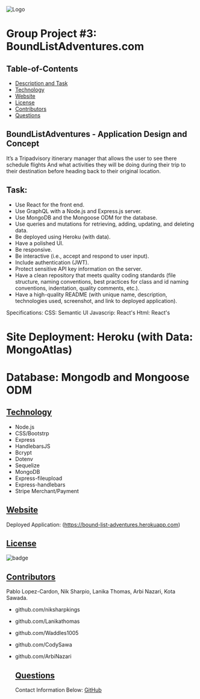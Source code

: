 


![Logo](https://user-images.githubusercontent.com/95839411/170887762-c24a9211-00a3-43b8-868f-d6375e6a6791.png)

# Group Project #3: BoundListAdventures.com

  ## Table-of-Contents
  * [Description and Task](#description)
  * [Technology](#technology)
  * [Website](#table-of-contents)
  * [License](#license)   
  * [Contributors](#Contributors)
  * [Questions](#questions)

## BoundListAdventures - Application Design and Concept

It’s a Tripadvisory itinerary manager that allows the user to see there schedule flights
And what activities they will be doing during their trip to their destination before heading back to their original location.

## Task:

- Use React for the front end.
- Use GraphQL with a Node.js and Express.js server.
- Use MongoDB and the Mongoose ODM for the database.
- Use queries and mutations for retrieving, adding, updating, and deleting data.
- Be deployed using Heroku (with data).
- Have a polished UI.
- Be responsive.
- Be interactive (i.e., accept and respond to user input).
- Include authentication (JWT).
- Protect sensitive API key information on the server.
- Have a clean repository that meets quality coding standards (file structure, naming     conventions, best practices for class and id naming conventions, indentation, quality comments, etc.).
- Have a high-quality README (with unique name, description, technologies used,         screenshot, and link to deployed application).

Specifications:
CSS: Semantic UI
Javascrip: React's
Html: React's

# Site Deployment: Heroku (with Data: MongoAtlas)
# Database: Mongodb and Mongoose ODM

 ## [Technology](#technology)

  - Node.js
  - CSS/Bootstrp
  - Express
  - HandlebarsJS
  - Bcrypt
  - Dotenv
  - Sequelize
  - MongoDB
  - Express-fileupload
  - Express-handlebars
  - Stripe Merchant/Payment

 ## [Website](#table-of-contents)
 Deployed Application: (https://bound-list-adventures.herokuapp.com)
 
 ## [License](#table-of-contents)
 ![badge](https://img.shields.io/badge/license-apache-blue)
  
 ## [Contributors](#table-of-contents)
  
  Pablo Lopez-Cardon, Nik Sharpio, Lanika Thomas, Arbi Nazari, Kota Sawada. 

- github.com/niksharpkings
- github.com/Lanikathomas
- github.com/Waddles1005
- github.com/CodySawa
- github.com/ArbiNazari

  ## [Questions](#table-of-contents)
  Contact Information Below:
  [GitHub](https://github.com/Niksharpkings/bound-list-adventures)
